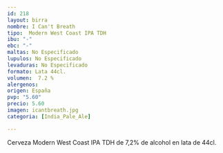```yaml
---
id: 218
layout: birra
nombre: I Can't Breath
tipo:  Modern West Coast IPA TDH
ibu: "-"
ebc: "-"
maltas: No Especificado
lupulos: No Especificado
levaduras: No Especificado
formato: Lata 44cl.
volumen:  7.2 %
alergenos: 
origen: España
pvp: "5.60"
precio: 5.60
imagen: icantbreath.jpg
categoria: [India_Pale_Ale]

---
```

Cerveza Modern West Coast IPA TDH de 7,2% de alcohol en lata de 44cl.